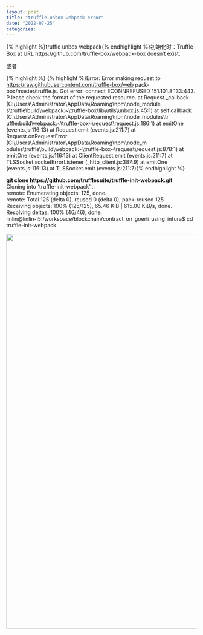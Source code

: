 ```yaml
---
layout: post
title: "truffle unbox webpack error"
date: "2022-07-25"
categories: 
---
```

<p>{% highlight %}truffle unbox webpack{% endhighlight %}初始化时：Truffle Box at URL https://github.com/truffle-box/webpack-box doesn&rsquo;t exist.</p>

<p>或者</p>

{% highlight %}
{% highlight %}Error: Error making request to https://raw.githubusercontent.com/truffle-box/web
pack-box/master/truffle.js. Got error: connect ECONNREFUSED 151.101.8.133:443. P
lease check the format of the requested resource.
    at Request._callback (C:\Users\Administrator\AppData\Roaming\npm\node_module
s\truffle\build\webpack:\~\truffle-box\lib\utils\unbox.js:45:1)
    at self.callback (C:\Users\Administrator\AppData\Roaming\npm\node_modules\tr
uffle\build\webpack:\~\truffle-box\~\request\request.js:186:1)
    at emitOne (events.js:116:13)
    at Request.emit (events.js:211:7)
    at Request.onRequestError (C:\Users\Administrator\AppData\Roaming\npm\node_m
odules\truffle\build\webpack:\~\truffle-box\~\request\request.js:878:1)
    at emitOne (events.js:116:13)
    at ClientRequest.emit (events.js:211:7)
    at TLSSocket.socketErrorListener (_http_client.js:387:9)
    at emitOne (events.js:116:13)
    at TLSSocket.emit (events.js:211:7){% endhighlight %}

<p><strong>git clone https://github.com/trufflesuite/truffle-init-webpack.git</strong><br />
Cloning into &#39;truffle-init-webpack&#39;...<br />
remote: Enumerating objects: 125, done.<br />
remote: Total 125 (delta 0), reused 0 (delta 0), pack-reused 125<br />
Receiving objects: 100% (125/125), 65.46 KiB | 615.00 KiB/s, done.<br />
Resolving deltas: 100% (46/46), done.<br />
linlin@linlin-i5:/workspace/blockchain/contract_on_goerli_using_infura$ cd truffle-init-webpack</p>

<p><img height="1042" src="/uploads/ckeditor/pictures/134/image-20220725172903-1.png" width="1029" /></p>

